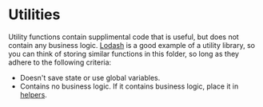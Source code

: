# Utilities

Utility functions contain supplimental code that is useful, but does not contain
any business logic. [Lodash](https://lodash.com/) is a good example of a utility
library, so you can think of storing similar functions in this folder, so long
as they adhere to the following criteria:

-  Doesn't save state or use global variables.
-  Contains no business logic. If it contains business logic, place it in
   [helpers](../helpers).
